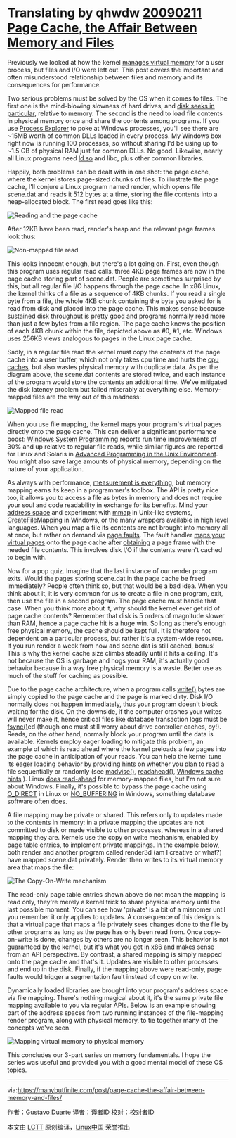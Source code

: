 Translating by qhwdw [20090211 Page Cache, the Affair Between Memory and Files][1]
============================================================


Previously we looked at how the kernel [manages virtual memory][2] for a user process, but files and I/O were left out. This post covers the important and often misunderstood relationship between files and memory and its consequences for performance.

Two serious problems must be solved by the OS when it comes to files. The first one is the mind-blowing slowness of hard drives, and [disk seeks in particular][3], relative to memory. The second is the need to load file contents in physical memory once and share the contents among programs. If you use [Process Explorer][4] to poke at Windows processes, you'll see there are ~15MB worth of common DLLs loaded in every process. My Windows box right now is running 100 processes, so without sharing I'd be using up to ~1.5 GB of physical RAM just for common DLLs. No good. Likewise, nearly all Linux programs need [ld.so][5] and libc, plus other common libraries.

Happily, both problems can be dealt with in one shot: the page cache, where the kernel stores page-sized chunks of files. To illustrate the page cache, I'll conjure a Linux program named render, which opens file scene.dat and reads it 512 bytes at a time, storing the file contents into a heap-allocated block. The first read goes like this:

![Reading and the page cache](http://static.duartes.org/img/blogPosts/readFromPageCache.png)

After 12KB have been read, render's heap and the relevant page frames look thus:

![Non-mapped file read](http://static.duartes.org/img/blogPosts/nonMappedFileRead.png)

This looks innocent enough, but there's a lot going on. First, even though this program uses regular read calls, three 4KB page frames are now in the page cache storing part of scene.dat. People are sometimes surprised by this, but all regular file I/O happens through the page cache. In x86 Linux, the kernel thinks of a file as a sequence of 4KB chunks. If you read a single byte from a file, the whole 4KB chunk containing the byte you asked for is read from disk and placed into the page cache. This makes sense because sustained disk throughput is pretty good and programs normally read more than just a few bytes from a file region. The page cache knows the position of each 4KB chunk within the file, depicted above as #0, #1, etc. Windows uses 256KB views analogous to pages in the Linux page cache.

Sadly, in a regular file read the kernel must copy the contents of the page cache into a user buffer, which not only takes cpu time and hurts the [cpu caches][6], but also wastes physical memory with duplicate data. As per the diagram above, the scene.dat contents are stored twice, and each instance of the program would store the contents an additional time. We've mitigated the disk latency problem but failed miserably at everything else. Memory-mapped files are the way out of this madness:

![Mapped file read](http://static.duartes.org/img/blogPosts/mappedFileRead.png)

When you use file mapping, the kernel maps your program's virtual pages directly onto the page cache. This can deliver a significant performance boost: [Windows System Programming][7] reports run time improvements of 30% and up relative to regular file reads, while similar figures are reported for Linux and Solaris in [Advanced Programming in the Unix Environment][8]. You might also save large amounts of physical memory, depending on the nature of your application.

As always with performance, [measurement is everything][9], but memory mapping earns its keep in a programmer's toolbox. The API is pretty nice too, it allows you to access a file as bytes in memory and does not require your soul and code readability in exchange for its benefits. Mind your [address space][10] and experiment with [mmap][11] in Unix-like systems, [CreateFileMapping][12] in Windows, or the many wrappers available in high level languages. When you map a file its contents are not brought into memory all at once, but rather on demand via [page faults][13]. The fault handler [maps your virtual pages][14] onto the page cache after [obtaining][15] a page frame with the needed file contents. This involves disk I/O if the contents weren't cached to begin with.

Now for a pop quiz. Imagine that the last instance of our render program exits. Would the pages storing scene.dat in the page cache be freed immediately? People often think so, but that would be a bad idea. When you think about it, it is very common for us to create a file in one program, exit, then use the file in a second program. The page cache must handle that case. When you think more about it, why should the kernel ever get rid of page cache contents? Remember that disk is 5 orders of magnitude slower than RAM, hence a page cache hit is a huge win. So long as there's enough free physical memory, the cache should be kept full. It is therefore not dependent on a particular process, but rather it's a system-wide resource. If you run render a week from now and scene.dat is still cached, bonus! This is why the kernel cache size climbs steadily until it hits a ceiling. It's not because the OS is garbage and hogs your RAM, it's actually good behavior because in a way free physical memory is a waste. Better use as much of the stuff for caching as possible.

Due to the page cache architecture, when a program calls [write()][16] bytes are simply copied to the page cache and the page is marked dirty. Disk I/O normally does not happen immediately, thus your program doesn't block waiting for the disk. On the downside, if the computer crashes your writes will never make it, hence critical files like database transaction logs must be [fsync()][17]ed (though one must still worry about drive controller caches, oy!). Reads, on the other hand, normally block your program until the data is available. Kernels employ eager loading to mitigate this problem, an example of which is read ahead where the kernel preloads a few pages into the page cache in anticipation of your reads. You can help the kernel tune its eager loading behavior by providing hints on whether you plan to read a file sequentially or randomly (see [madvise()][18], [readahead()][19], [Windows cache hints][20] ). Linux [does read-ahead][21] for memory-mapped files, but I'm not sure about Windows. Finally, it's possible to bypass the page cache using [O_DIRECT][22] in Linux or [NO_BUFFERING][23] in Windows, something database software often does.

A file mapping may be private or shared. This refers only to updates made to the contents in memory: in a private mapping the updates are not committed to disk or made visible to other processes, whereas in a shared mapping they are. Kernels use the copy on write mechanism, enabled by page table entries, to implement private mappings. In the example below, both render and another program called render3d (am I creative or what?) have mapped scene.dat privately. Render then writes to its virtual memory area that maps the file:

![The Copy-On-Write mechanism](http://static.duartes.org/img/blogPosts/copyOnWrite.png)

The read-only page table entries shown above do not mean the mapping is read only, they're merely a kernel trick to share physical memory until the last possible moment. You can see how 'private' is a bit of a misnomer until you remember it only applies to updates. A consequence of this design is that a virtual page that maps a file privately sees changes done to the file by other programs as long as the page has only been read from. Once copy-on-write is done, changes by others are no longer seen. This behavior is not guaranteed by the kernel, but it's what you get in x86 and makes sense from an API perspective. By contrast, a shared mapping is simply mapped onto the page cache and that's it. Updates are visible to other processes and end up in the disk. Finally, if the mapping above were read-only, page faults would trigger a segmentation fault instead of copy on write.

Dynamically loaded libraries are brought into your program's address space via file mapping. There's nothing magical about it, it's the same private file mapping available to you via regular APIs. Below is an example showing part of the address spaces from two running instances of the file-mapping render program, along with physical memory, to tie together many of the concepts we've seen.

![Mapping virtual memory to physical memory](http://static.duartes.org/img/blogPosts/virtualToPhysicalMapping.png)

This concludes our 3-part series on memory fundamentals. I hope the series was useful and provided you with a good mental model of these OS topics.

--------------------------------------------------------------------------------

via:https://manybutfinite.com/post/page-cache-the-affair-between-memory-and-files/

作者：[Gustavo Duarte][a]
译者：[译者ID](https://github.com/译者ID)
校对：[校对者ID](https://github.com/校对者ID)

本文由 [LCTT](https://github.com/LCTT/TranslateProject) 原创编译，[Linux中国](https://linux.cn/) 荣誉推出

[a]:http://duartes.org/gustavo/blog/about/
[1]:https://manybutfinite.com/post/page-cache-the-affair-between-memory-and-files/
[2]:https://manybutfinite.com/post/how-the-kernel-manages-your-memory
[3]:https://manybutfinite.com/post/what-your-computer-does-while-you-wait
[4]:http://technet.microsoft.com/en-us/sysinternals/bb896653.aspx
[5]:http://ld.so
[6]:https://manybutfinite.com/post/intel-cpu-caches
[7]:http://www.amazon.com/Windows-Programming-Addison-Wesley-Microsoft-Technology/dp/0321256190/
[8]:http://www.amazon.com/Programming-Environment-Addison-Wesley-Professional-Computing/dp/0321525949/
[9]:https://manybutfinite.com/post/performance-is-a-science
[10]:https://manybutfinite.com/post/anatomy-of-a-program-in-memory
[11]:http://www.kernel.org/doc/man-pages/online/pages/man2/mmap.2.html
[12]:http://msdn.microsoft.com/en-us/library/aa366537(VS.85).aspx
[13]:http://lxr.linux.no/linux+v2.6.28/mm/memory.c#L2678
[14]:http://lxr.linux.no/linux+v2.6.28/mm/memory.c#L2436
[15]:http://lxr.linux.no/linux+v2.6.28/mm/filemap.c#L1424
[16]:http://www.kernel.org/doc/man-pages/online/pages/man2/write.2.html
[17]:http://www.kernel.org/doc/man-pages/online/pages/man2/fsync.2.html
[18]:http://www.kernel.org/doc/man-pages/online/pages/man2/madvise.2.html
[19]:http://www.kernel.org/doc/man-pages/online/pages/man2/readahead.2.html
[20]:http://msdn.microsoft.com/en-us/library/aa363858(VS.85).aspx#caching_behavior
[21]:http://lxr.linux.no/linux+v2.6.28/mm/filemap.c#L1424
[22]:http://www.kernel.org/doc/man-pages/online/pages/man2/open.2.html
[23]:http://msdn.microsoft.com/en-us/library/cc644950(VS.85).aspx